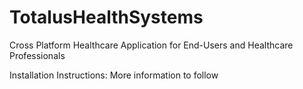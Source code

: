 # TotalusHealthSystems
Cross Platform Healthcare Application for End-Users and Healthcare Professionals

Installation Instructions:
  More information to follow
